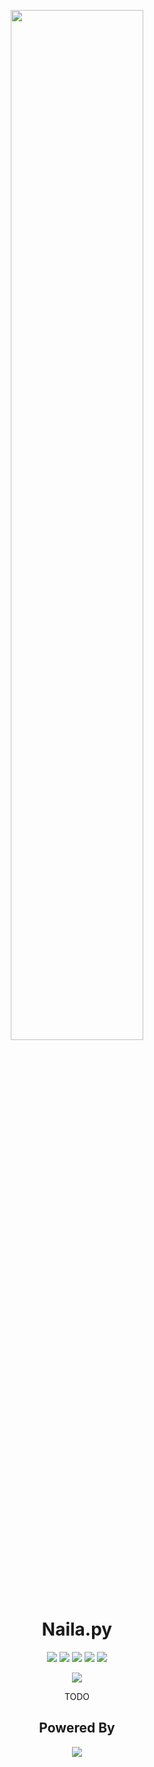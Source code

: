 <div align="center">

<img src="https://cdn.naila.bot/naila/headshots/NailaCrop.png" width=65%></img>
<h1>Naila.py</h1>

<a href="https://circleci.com/gh/NailaBot/Naila.py"><img src="https://circleci.com/gh/NailaBot/Naila.py.svg?style=svg"></a>
<a href="https://www.codefactor.io/repository/github/nailabot/naila.py"><img src="https://www.codefactor.io/repository/github/nailabot/naila.py/badge"></a>
<a href="https://dependabot.com"><img src="https://api.dependabot.com/badges/status?host=github&repo=NailaBot/Naila.py"></a>
<a href="https://github.com/wemake-services/wemake-python-styleguide"><img src="https://img.shields.io/badge/style-wemake-000000.svg"></a>
<a href="https://github.com/NailaBot/Naila.py/blob/master/LICENSE"><img src="https://img.shields.io/github/license/NailaBot/Naila.py"></a>

<!--[![CircleCI](https://circleci.com/gh/NailaBot/Naila.py.svg?style=svg)](https://circleci.com/gh/NailaBot/Naila.py)-->
<!--[![CodeFactor](https://www.codefactor.io/repository/github/nailabot/naila.py/badge)](https://www.codefactor.io/repository/github/nailabot/naila.py)-->
<!--[![Dependabot Status](https://api.dependabot.com/badges/status?host=github&repo=NailaBot/Naila.py)](https://dependabot.com)-->
<!--[![wemake-python-styleguide](https://img.shields.io/badge/style-wemake-000000.svg)](https://github.com/wemake-services/wemake-python-styleguide)-->
<!--[![License](https://img.shields.io/github/license/NailaBot/Naila.py)](https://github.com/NailaBot/Naila.py/blob/master/LICENSE)-->

<a href="https://discord.gg/WXGHfHH"><img src="https://discordapp.com/api/guilds/294505571317710849/widget.png?style=banner2"></a>
<!--[![Support-Server](https://discordapp.com/api/guilds/294505571317710849/widget.png?style=banner2)](https://discord.gg/WXGHfHH)-->

<p>TODO</p>

<h2>Powered By</h2>

<a href="https://www.jetbrains.com/?from=NailaBot"><img src="http://cdn.naila.bot/jetbrains.svg"></a>
<!--[![JetBrains](http://cdn.naila.bot/jetbrains.svg)](https://www.jetbrains.com/?from=NailaBot)-->

</div>
